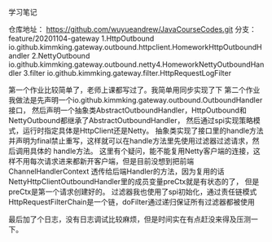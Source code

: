 学习笔记

仓库地址：
https://github.com/wuyueandrew/JavaCourseCodes.git
分支：
feature/20201104-gateway
1.HttpOutbound
io.github.kimmking.gateway.outbound.httpclient.HomeworkHttpOutboundHandler
2.NettyOutbound
io.github.kimmking.gateway.outbound.netty4.HomeworkNettyOutboundHandler
3.filter
io.github.kimmking.gateway.filter.HttpRequestLogFilter

第一个作业比较简单了，老师上课都写过了。我简单用同步实现了下
第二个作业我做法是先声明一个io.github.kimmking.gateway.outbound.OutboundHandler接口，
然后声明一个抽象类AbstractOutboundHandler，HttpOutbound和NettyOutbound都继承了AbstractOutboundHandler，
然后通过spi实现策略模式，运行时指定具体是HttpClient还是Netty。
抽象类实现了接口里的handle方法并声明为final禁止重写，这样就可以在handle方法里先使用过滤器过滤请求，然后调用具体的
handle方法。
这里有个疑问，能不能复用Netty客户端的连接，这样不用每次请求进来都新开客户端，但是目前没想到把前端ChannelHandlerContext
透传给后端Handler的方法，因为复用的话NettyHttpClientOutboundHandler里的成员变量preCtx就是有状态的了，
但是preCtx是第一个请求创建好的。
过滤器我也使用了spi初始化，通过责任链模式HttpRequestFilterChain是一个链，doFilter通过递归保证所有过滤器都被使用

最后加了个日志，没有日志调试比较麻烦，但是时间实在有点赶没来得及压测一下。